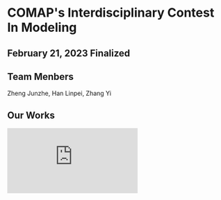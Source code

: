 # COMAP's Interdisciplinary Contest In Modeling

## February 21, 2023 Finalized
## Team Menbers
Zheng Junzhe, Han Linpei, Zhang Yi
## Our Works
![Mindmap](https://github.com/ZJZ0405/COMAP-ICM-2023/raw/main/illustration/Mindmap/Figure/GreenGDP.pdf)